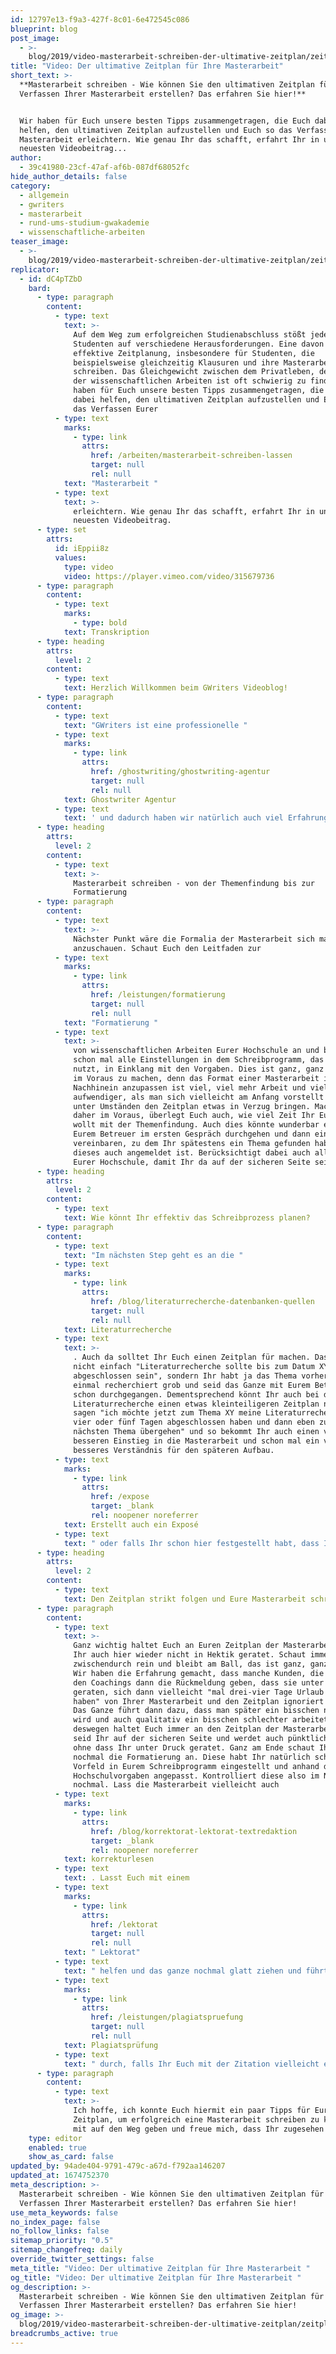 ```yaml
---
id: 12797e13-f9a3-427f-8c01-6e472545c086
blueprint: blog
post_image:
  - >-
    blog/2019/video-masterarbeit-schreiben-der-ultimative-zeitplan/zeitplan-masterarbeit-schreiben.png
title: "Video: Der ultimative Zeitplan für Ihre Masterarbeit"
short_text: >-
  **Masterarbeit schreiben - Wie können Sie den ultimativen Zeitplan für das
  Verfassen Ihrer Masterarbeit erstellen? Das erfahren Sie hier!**


  Wir haben für Euch unsere besten Tipps zusammengetragen, die Euch dabei
  helfen, den ultimativen Zeitplan aufzustellen und Euch so das Verfassen Eurer
  Masterarbeit erleichtern. Wie genau Ihr das schafft, erfahrt Ihr in unserem
  neuesten Videobeitrag...
author:
  - 39c41980-23cf-47af-af6b-087df68052fc
hide_author_details: false
category:
  - allgemein
  - gwriters
  - masterarbeit
  - rund-ums-studium-gwakademie
  - wissenschaftliche-arbeiten
teaser_image:
  - >-
    blog/2019/video-masterarbeit-schreiben-der-ultimative-zeitplan/zeitplan-masterarbeit-schreiben.png
replicator:
  - id: dC4pTZbD
    bard:
      - type: paragraph
        content:
          - type: text
            text: >-
              Auf dem Weg zum erfolgreichen Studienabschluss stößt jeder
              Studenten auf verschiedene Herausforderungen. Eine davon ist die
              effektive Zeitplanung, insbesondere für Studenten, die
              beispielsweise gleichzeitig Klausuren und ihre Masterarbeit
              schreiben. Das Gleichgewicht zwischen dem Privatleben, dem Job und
              der wissenschaftlichen Arbeiten ist oft schwierig zu finden. Wir
              haben für Euch unsere besten Tipps zusammengetragen, die Euch
              dabei helfen, den ultimativen Zeitplan aufzustellen und Euch so
              das Verfassen Eurer
          - type: text
            marks:
              - type: link
                attrs:
                  href: /arbeiten/masterarbeit-schreiben-lassen
                  target: null
                  rel: null
            text: "Masterarbeit "
          - type: text
            text: >-
              erleichtern. Wie genau Ihr das schafft, erfahrt Ihr in unserem
              neuesten Videobeitrag.
      - type: set
        attrs:
          id: iEppii8z
          values:
            type: video
            video: https://player.vimeo.com/video/315679736
      - type: paragraph
        content:
          - type: text
            marks:
              - type: bold
            text: Transkription
      - type: heading
        attrs:
          level: 2
        content:
          - type: text
            text: Herzlich Willkommen beim GWriters Videoblog!
      - type: paragraph
        content:
          - type: text
            text: "GWriters ist eine professionelle "
          - type: text
            marks:
              - type: link
                attrs:
                  href: /ghostwriting/ghostwriting-agentur
                  target: null
                  rel: null
            text: Ghostwriter Agentur
          - type: text
            text: ' und dadurch haben wir natürlich auch viel Erfahrung mit dem Schreibprozess selbst und mit der Zeitplanung, die immens wichtig ist. Dementsprechend heißt unser heutiges Video "Masterarbeit schreiben - Der ultimative Zeitplan". Wir stellen Euch dabei einmal die wichtigsten Kriterien vor, nach denen Ihr gehen solltet für Euren Masterarbeit Zeiplan, damit Ihr nicht in Hektik geratet. Das Ganze startet mit der Vorbereitung, geht über die Themenfindung in die Schreibphase und dann eben zum Abschluss. Schauen wir uns das einmal an: was könnt Ihr denn vorbereitend erledigen? Ganz, ganz wichtig ist, dass Ihr schon mal alle Termine und Daten zusammenstellt, Euch vielleicht mal mit Eurem Betreuer absprecht und einen Zeitplan für Eure Masterarbeit erstellt mit allen Zwischenterminen, mit allen Treffen, die Ihr mit Eurem Betreuer habt und so weiter. Berücksichtigt dabei auch entsprechende Termine, die Ihr im Privatleben habt, vielleicht habt Ihr noch einen Nebenjob oder sowas. All das sollte natürlich mit in Euren Masterarbeit Zeitplan einfließen. Wenn Ihr das ordentlich macht, dann habt Ihr später nämlich keine Probleme.'
      - type: heading
        attrs:
          level: 2
        content:
          - type: text
            text: >-
              Masterarbeit schreiben - von der Themenfindung bis zur
              Formatierung
      - type: paragraph
        content:
          - type: text
            text: >-
              Nächster Punkt wäre die Formalia der Masterarbeit sich mal
              anzuschauen. Schaut Euch den Leitfaden zur
          - type: text
            marks:
              - type: link
                attrs:
                  href: /leistungen/formatierung
                  target: null
                  rel: null
            text: "Formatierung "
          - type: text
            text: >-
              von wissenschaftlichen Arbeiten Eurer Hochschule an und bringt
              schon mal alle Einstellungen in dem Schreibprogramm, das Ihr
              nutzt, in Einklang mit den Vorgaben. Dies ist ganz, ganz wichtig
              im Voraus zu machen, denn das Format einer Masterarbeit im
              Nachhinein anzupassen ist viel, viel mehr Arbeit und viel, viel
              aufwendiger, als man sich vielleicht am Anfang vorstellt und kann
              unter Umständen den Zeitplan etwas in Verzug bringen. Macht es
              daher im Voraus, überlegt Euch auch, wie viel Zeit Ihr Euch lassen
              wollt mit der Themenfindung. Auch dies könnte wunderbar einmal mit
              Eurem Betreuer im ersten Gespräch durchgehen und dann einen Termin
              vereinbaren, zu dem Ihr spätestens ein Thema gefunden habt und
              dieses auch angemeldet ist. Berücksichtigt dabei auch alle Fristen
              Eurer Hochschule, damit Ihr da auf der sicheren Seite seid.
      - type: heading
        attrs:
          level: 2
        content:
          - type: text
            text: Wie könnt Ihr effektiv das Schreibprozess planen?
      - type: paragraph
        content:
          - type: text
            text: "Im nächsten Step geht es an die "
          - type: text
            marks:
              - type: link
                attrs:
                  href: /blog/literaturrecherche-datenbanken-quellen
                  target: null
                  rel: null
            text: Literaturrecherche
          - type: text
            text: >-
              . Auch da solltet Ihr Euch einen Zeitplan für machen. Das heißt
              nicht einfach "Literaturrecherche sollte bis zum Datum XY
              abgeschlossen sein", sondern Ihr habt ja das Thema vorher schon
              einmal recherchiert grob und seid das Ganze mit Eurem Betreuer
              schon durchgegangen. Dementsprechend könnt Ihr auch bei der
              Literaturrecherche einen etwas kleinteiligeren Zeitplan nutzen und
              sagen "ich möchte jetzt zum Thema XY meine Literaturrecherche in
              vier oder fünf Tagen abgeschlossen haben und dann eben zum
              nächsten Thema übergehen" und so bekommt Ihr auch einen viel, viel
              besseren Einstieg in die Masterarbeit und schon mal ein viel, viel
              besseres Verständnis für den späteren Aufbau.
          - type: text
            marks:
              - type: link
                attrs:
                  href: /expose
                  target: _blank
                  rel: noopener noreferrer
            text: Erstellt auch ein Exposé
          - type: text
            text: " oder falls Ihr schon hier festgestellt habt, dass Ihr aufgrund vom privaten Termin vielleicht sehr eingespannt seid, könnt Ihr Euch dabei auch Hilfe nehmen und Euch zum Beispiel ein Exposé für die Masterarbeit schreiben lassen. Wenn dies getan ist, geht es dann in den eigentlichen Schreibprozess. Hier ist es ganz, ganz wichtig, dass Ihr die Gliederung ordentlich erstellt habt und Euch an der eben entlang hangeln könnt. Nehmt Euch die Stichpunkte zur Hand, die Ihr sicherlich vorher schon, auch im Gespräch mit Eurem Betreuer gemacht habt und geht wirklich darauf ein. Manchmal wird dies im Schreibprozess vergessen, deswegen schaut Euch das Ganze auch nochmal an. Solange Ihr einen ordentlichen Zeitplan habt, geht das auch wunderbar und Ihr verfalt nicht in Hektik. Nutzt Tools für die Literaturverwaltung und auch andere Tools für das Erstellen Eurer Masterarbeit. Dies erleichtert Euch die Arbeit und es ist ganz, ganz wichtig im laufenden Schreibprozess auch immer wieder die Literatur ordentlich zu sammeln und ordentlich zusammenzustellen, damit dies nicht im Nachhinein gemacht werden muss, wenn es auch wieder viel, viel aufwendiger sein wird."
      - type: heading
        attrs:
          level: 2
        content:
          - type: text
            text: Den Zeitplan strikt folgen und Eure Masterarbeit schreiben
      - type: paragraph
        content:
          - type: text
            text: >-
              Ganz wichtig haltet Euch an Euren Zeitplan der Masterarbeit, damit
              Ihr auch hier wieder nicht in Hektik geratet. Schaut immer wieder
              zwischendurch rein und bleibt am Ball, das ist ganz, ganz wichtig.
              Wir haben die Erfahrung gemacht, dass manche Kunden, die gerade in
              den Coachings dann die Rückmeldung geben, dass sie unter Zeitdruck
              geraten, sich dann vielleicht "mal drei-vier Tage Urlaub genommen
              haben" von Ihrer Masterarbeit und den Zeitplan ignoriert haben.
              Das Ganze führt dann dazu, dass man später ein bisschen nervöser
              wird und auch qualitativ ein bisschen schlechter arbeitet,
              deswegen haltet Euch immer an den Zeitplan der Masterarbeit. Dann
              seid Ihr auf der sicheren Seite und werdet auch pünktlich fertig,
              ohne dass Ihr unter Druck geratet. Ganz am Ende schaut Ihr Euch
              nochmal die Formatierung an. Diese habt Ihr natürlich schon im
              Vorfeld in Eurem Schreibprogramm eingestellt und anhand der
              Hochschulvorgaben angepasst. Kontrolliert diese also im Nachgang
              nochmal. Lass die Masterarbeit vielleicht auch
          - type: text
            marks:
              - type: link
                attrs:
                  href: /blog/korrektorat-lektorat-textredaktion
                  target: _blank
                  rel: noopener noreferrer
            text: korrekturlesen
          - type: text
            text: . Lasst Euch mit einem
          - type: text
            marks:
              - type: link
                attrs:
                  href: /lektorat
                  target: null
                  rel: null
            text: " Lektorat"
          - type: text
            text: " helfen und das ganze nochmal glatt ziehen und führt eine "
          - type: text
            marks:
              - type: link
                attrs:
                  href: /leistungen/plagiatspruefung
                  target: null
                  rel: null
            text: Plagiatsprüfung
          - type: text
            text: " durch, falls Ihr Euch mit der Zitation vielleicht etwas unsicher sein solltet, um nicht den Plagiatsvorwurf zu haben."
      - type: paragraph
        content:
          - type: text
            text: >-
              Ich hoffe, ich konnte Euch hiermit ein paar Tipps für Euren
              Zeitplan, um erfolgreich eine Masterarbeit schreiben zu können,
              mit auf den Weg geben und freue mich, dass Ihr zugesehen habt.
    type: editor
    enabled: true
    show_as_card: false
updated_by: 94ade404-9791-479c-a67d-f792aa146207
updated_at: 1674752370
meta_description: >-
  Masterarbeit schreiben - Wie können Sie den ultimativen Zeitplan für das
  Verfassen Ihrer Masterarbeit erstellen? Das erfahren Sie hier!
use_meta_keywords: false
no_index_page: false
no_follow_links: false
sitemap_priority: "0.5"
sitemap_changefreq: daily
override_twitter_settings: false
meta_title: "Video: Der ultimative Zeitplan für Ihre Masterarbeit "
og_title: "Video: Der ultimative Zeitplan für Ihre Masterarbeit "
og_description: >-
  Masterarbeit schreiben - Wie können Sie den ultimativen Zeitplan für das
  Verfassen Ihrer Masterarbeit erstellen? Das erfahren Sie hier!
og_image: >-
  blog/2019/video-masterarbeit-schreiben-der-ultimative-zeitplan/zeitplan-masterarbeit-schreiben.png
breadcrumbs_active: true
---
```

